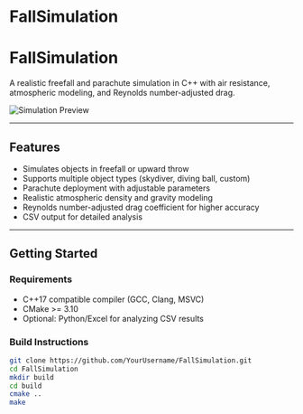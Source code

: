 # FallSimulation
# FallSimulation

A realistic freefall and parachute simulation in C++ with air resistance, atmospheric modeling, and Reynolds number-adjusted drag.

![Simulation Preview](docs/fall_simulation.gif)  <!-- Ha van GIF, ide linkeld -->

---

## Features
- Simulates objects in freefall or upward throw
- Supports multiple object types (skydiver, diving ball, custom)
- Parachute deployment with adjustable parameters
- Realistic atmospheric density and gravity modeling
- Reynolds number-adjusted drag coefficient for higher accuracy
- CSV output for detailed analysis

---

## Getting Started

### Requirements
- C++17 compatible compiler (GCC, Clang, MSVC)
- CMake >= 3.10
- Optional: Python/Excel for analyzing CSV results

### Build Instructions
```bash
git clone https://github.com/YourUsername/FallSimulation.git
cd FallSimulation
mkdir build
cd build
cmake ..
make

